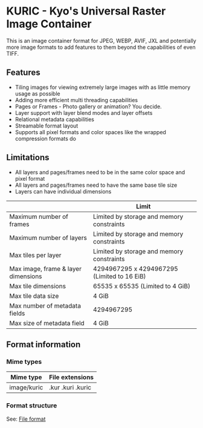 # KURIC - Kyo's Universal Raster Image Container

This is an image container format for JPEG, WEBP, AVIF, JXL and potentially more image formats to add features to them beyond the capabilities of even TIFF.

## Features
- Tiling images for viewing extremely large images with as little memory usage as possible
- Adding more efficient multi threading capabilities
- Pages or Frames - Photo gallery or animation? You decide.
- Layer support with layer blend modes and layer offsets
- Relational metadata capabilities
- Streamable format layout
- Supports all pixel formats and color spaces like the wrapped compression formats do

## Limitations
- All layers and pages/frames need to be in the same color space and pixel format
- All layers and pages/frames need to have the same base tile size
- Layers can have individual dimensions

|                                     | Limit                                       |
| ----------------------------------- | ------------------------------------------- |
| Maximum number of frames            | Limited by storage and memory constraints   |
| Maximum number of layers            | Limited by storage and memory constraints   |
| Max tiles per layer                 | Limited by storage and memory constraints   |
| Max image, frame & layer dimensions | 4294967295 x 4294967295 (Limited to 16 EiB) |
| Max tile dimensions                 | 65535 x 65535 (Limited to 4 GiB)            |
| Max tile data size                  | 4 GiB                                       |
| Max number of metadata fields       | 4294967295                                  |
| Max size of metadata field          | 4 GiB                                       |

## Format information
### Mime types
| Mime type   | File extensions   |
| ---------   | ----------------- |
| image/kuric | .kur .kuri .kuric |

### Format structure
See: [File format](Fileformat.md)